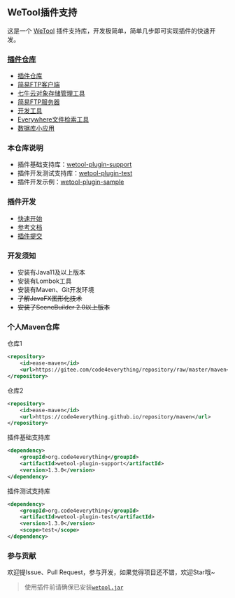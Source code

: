 ## WeTool插件支持

这是一个 [WeTool](https://gitee.com/code4everything/wetool) 插件支持库，开发极简单，简单几步即可实现插件的快速开发。

### [插件仓库](wetool-plugin-repository)

- [插件仓库](wetool-plugin-repository)
- [简易FTP客户端](wetool-plugin-repository/ease-ftp-client/readme.md)
- [七牛云对象存储管理工具](wetool-plugin-repository/ease-qiniu/readme.md)
- [简易FTP服务器](wetool-plugin-repository/ease-ftp-server/readme.md)
- [开发工具](wetool-plugin-repository/ease-devtool/readme.md)
- [Everywhere文件检索工具](wetool-plugin-repository/ease-everywhere/readme.md)
- [数据库小应用](wetool-plugin-repository/ease-dbops/readme.md)

### 本仓库说明

- 插件基础支持库：[wetool-plugin-support](wetool-plugin-support)
- 插件开发测试支持库：[wetool-plugin-test](wetool-plugin-test)
- 插件开发示例：[wetool-plugin-sample](wetool-plugin-sample)

### 插件开发

- [快速开始](quick_start.md)
- [参考文档](wetool-plugin-support/readme.md)
- [插件提交](wetool-plugin-repository/readme.md)

### 开发须知

- 安装有Java11及以上版本
- 安装有Lombok工具
- 安装有Maven、Git开发环境
- ~~了解JavaFX图形化技术~~
- ~~安装了SceneBuilder 2.0以上版本~~

### 个人Maven仓库

仓库1

```xml
<repository>
    <id>ease-maven</id>
    <url>https://gitee.com/code4everything/repository/raw/master/maven</url>
</repository>
```

仓库2

```xml
<repository>
    <id>ease-maven</id>
    <url>https://code4everything.github.io/repository/maven</url>
</repository>
```

插件基础支持库

```xml
<dependency>
    <groupId>org.code4everything</groupId>
    <artifactId>wetool-plugin-support</artifactId>
    <version>1.3.0</version>
</dependency>
```

插件测试支持库

```xml
<dependency>
    <groupId>org.code4everything</groupId>
    <artifactId>wetool-plugin-test</artifactId>
    <version>1.3.0</version>
    <scope>test</scope>
</dependency>
```

### 参与贡献

欢迎提Issue、Pull Request，参与开发，如果觉得项目还不错，欢迎Star哦~

> 使用插件前请确保已安装[`wetool.jar`](https://gitee.com/code4everything/wetool)
